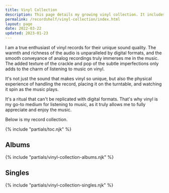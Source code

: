```yaml
---
title: Vinyl Collection
description: This page details my growing vinyl collection. It includes photos of the cover, sleeves and the vinyl itself, along with commentary on my thoughts on the packaging and the music itself.
permalink: /recordshelf/vinyl-collection/index.html
layout: page
date: 2022-03-22
updated: 2023-01-23
---
```



I am a true enthusiast of vinyl records for their unique sound quality. The warmth and richness of the audio is unparalleled by digital formats, and the smooth conveyance of analog recordings truly immerses me in the music. The added texture of the crackle and pop of the subtle imperfections only adds to the charm of listening to music on vinyl. 

It's not just the sound that makes vinyl so unique, but also the physical experience of handling the record, placing it on the turntable, and watching it spin as the music plays. 

It's a ritual that can't be replicated with digital formats. That's why vinyl is my go-to medium for listening to music, as it truly allows me to fully appreciate and enjoy the music.

Below is my record collection.


{% include "partials/toc.njk" %}

## Albums

{% include "partials/vinyl-collection-albums.njk" %}

## Singles

{% include "partials/vinyl-collection-singles.njk" %}